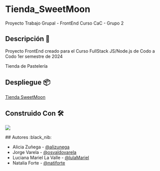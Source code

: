 # Tienda_SweetMoon

Proyecto Trabajo Grupal - FrontEnd Curso CaC - Grupo 2

## Descripción :notebook_with_decorative_cover:

Proyecto FrontEnd creado para el Curso FullStack JS/Node.js de Codo a Codo
1er semestre de 2024

Tienda de Pastelería

## Despliegue :package:

[Tienda SweetMoon](https://osvaldovarela.github.io/tienda_SweetMoon/)

## Construido Con :hammer_and_wrench:

<p>
  <a href="https://skillicons.dev">
    <img src="https://skillicons.dev/icons?i=html,css,js&theme=dark&perline=1" />
  </a>
</p>
## Autores :black_nib:

- Alicia Zuñega - [@alizunega](https://github.com/alizunega)
- Jorge Varela - [@osvaldovarela](https://github.com/osvaldovarela)
- Luciana Mariel La Valle - [@lulaMariel](https://github.com/lulaMariel)
- Natalia Forte - [@natiforte](https://github.com/natiforte)
